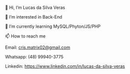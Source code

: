 👋 Hi, I’m Lucas da Silva Veras

👀 I’m interested in Back-End

🌱 I’m currently learning MySQL/Phyton/JS/PHP

📫 How to reach me

Email: cris.matrix02@gmail.com

Whatsapp: (48) 99940-3775

Linkedin: https://www.linkedin.com/in/lucas-da-silva-veras
